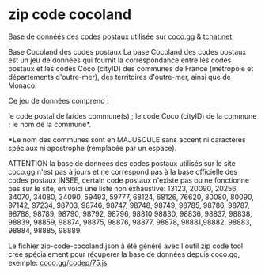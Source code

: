 # zip code cocoland

Base de donnéés des codes postaux utilisée sur [coco.gg](https://www.coco.gg) & [tchat.net](https://www.tchat.net).

Base Cocoland des codes postaux
La base Cocoland des codes postaux est un jeu de données qui fournit la correspondance entre les codes postaux et les codes Coco (cityID) des communes de France (métropole et départements d'outre-mer), des territoires d'outre-mer, ainsi que de Monaco.

Ce jeu de données comprend :

le code postal de la/des commune(s) ;
le code Coco (cityID) de la commune ;
le nom de la commune*.

*Le nom des communes sont en MAJUSCULE sans accent ni caractères spéciaux ni apostrophe (remplacée par un espace).

ATTENTION la base de données des codes postaux utilisés sur le site coco.gg n'est pas à jours et ne correspond pas à la base officielle des codes postaux INSEE, certain code postaux n'existe pas ou ne fonctionne pas sur le site, en voici une liste non exhaustive:
13123, 20090, 20256, 34070, 34080, 34090, 59493, 59777, 68124, 68126, 76620, 80080, 80090, 97142, 97234, 98703, 98746, 98747, 98748, 98749, 98785, 98786, 98787, 98788, 98789, 98790, 98792, 98796, 98810 98830, 98836, 98837, 98838, 98839, 98859, 98874, 98875, 98876, 98877, 98878, 98881,98882, 98883, 98884, 98885, 98889.

Le fichier zip-code-cocoland.json à été généré avec l'outil zip code tool créé spécialement pour récuperer la base de données depuis coco.gg, exemple: [coco.gg/codep/75.js](https://coco.gg/codep/75.js)
